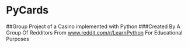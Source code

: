 # PyCards
##Group Project of a Casino implemented with Python
###Created By A Group Of Redditors From www.reddit.com/r/LearnPython For Educational Purposes
